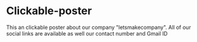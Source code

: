 # Clickable-poster
This an clickable poster about our company "letsmakecompany". All of our social links are available as well our contact number and Gmail ID

